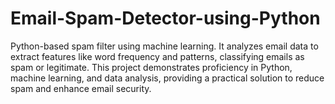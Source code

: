 # Email-Spam-Detector-using-Python
Python-based spam filter using machine learning. It analyzes email data to extract features like word frequency and patterns, classifying emails as spam or legitimate. This project demonstrates proficiency in Python, machine learning, and data analysis, providing a practical solution to reduce spam and enhance email security.
